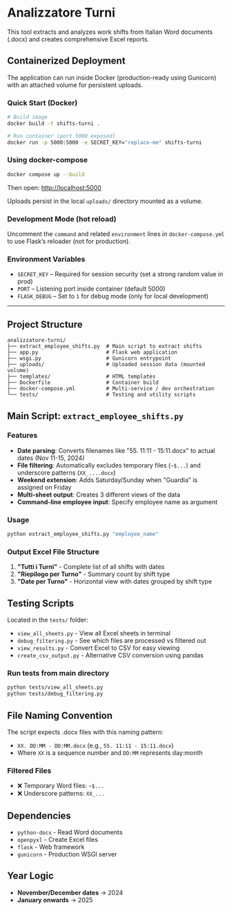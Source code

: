# Analizzatore Turni

This tool extracts and analyzes work shifts from Italian Word documents (.docx) and creates comprehensive Excel reports.

## Containerized Deployment

The application can run inside Docker (production-ready using Gunicorn) with an attached volume for persistent uploads.

### Quick Start (Docker)

```bash
# Build image
docker build -t shifts-turni .

# Run container (port 5000 exposed)
docker run -p 5000:5000 -e SECRET_KEY="replace-me" shifts-turni
```

### Using docker-compose

```bash
docker compose up --build
```

Then open: <http://localhost:5000>

Uploads persist in the local `uploads/` directory mounted as a volume.

### Development Mode (hot reload)

Uncomment the `command` and related `environment` lines in `docker-compose.yml` to use Flask’s reloader (not for production).

### Environment Variables

- `SECRET_KEY` – Required for session security (set a strong random value in prod)
- `PORT` – Listening port inside container (default 5000)
- `FLASK_DEBUG` – Set to `1` for debug mode (only for local development)

---

## Project Structure

```text
analizzatore-turni/
├── extract_employee_shifts.py  # Main script to extract shifts
├── app.py                      # Flask web application
├── wsgi.py                     # Gunicorn entrypoint
├── uploads/                    # Uploaded session data (mounted volume)
├── templates/                  # HTML templates
├── Dockerfile                  # Container build
├── docker-compose.yml          # Multi-service / dev orchestration
└── tests/                      # Testing and utility scripts
```

## Main Script: `extract_employee_shifts.py`

### Features

- **Date parsing**: Converts filenames like "55. 11:11 - 15:11.docx" to actual dates (Nov 11-15, 2024)
- **File filtering**: Automatically excludes temporary files (`~$...`) and underscore patterns (`XX_....docx`)
- **Weekend extension**: Adds Saturday/Sunday when "Guardia" is assigned on Friday
- **Multi-sheet output**: Creates 3 different views of the data
- **Command-line employee input**: Specify employee name as argument

### Usage

```bash
python extract_employee_shifts.py "employee_name"
```

### Output Excel File Structure

1. **"Tutti i Turni"** - Complete list of all shifts with dates
2. **"Riepilogo per Turno"** - Summary count by shift type  
3. **"Date per Turno"** - Horizontal view with dates grouped by shift type

## Testing Scripts

Located in the `tests/` folder:

- `view_all_sheets.py` - View all Excel sheets in terminal
- `debug_filtering.py` - See which files are processed vs filtered out
- `view_results.py` - Convert Excel to CSV for easy viewing
- `create_csv_output.py` - Alternative CSV conversion using pandas

### Run tests from main directory

```bash
python tests/view_all_sheets.py
python tests/debug_filtering.py
```

## File Naming Convention

The script expects .docx files with this naming pattern:

- `XX. DD:MM - DD:MM.docx` (e.g., `55. 11:11 - 15:11.docx`)
- Where `XX` is a sequence number and `DD:MM` represents day:month

### Filtered Files

- ❌ Temporary Word files: `~$...`
- ❌ Underscore patterns: `XX_...`

## Dependencies

- `python-docx` - Read Word documents
- `openpyxl` - Create Excel files
- `flask` - Web framework
- `gunicorn` - Production WSGI server

## Year Logic

- **November/December dates** → 2024
- **January onwards** → 2025
